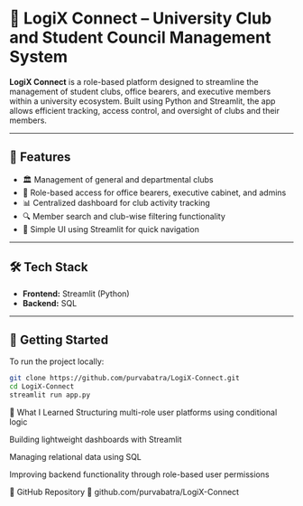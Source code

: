 # 🧭 LogiX Connect – University Club and Student Council Management System

**LogiX Connect** is a role-based platform designed to streamline the management of student clubs, office bearers, and executive members within a university ecosystem. Built using Python and Streamlit, the app allows efficient tracking, access control, and oversight of clubs and their members.

---

## 🚀 Features

- 🏛️ Management of general and departmental clubs
- 👤 Role-based access for office bearers, executive cabinet, and admins
- 📊 Centralized dashboard for club activity tracking
- 🔍 Member search and club-wise filtering functionality
- 🧱 Simple UI using Streamlit for quick navigation

---

## 🛠 Tech Stack

- **Frontend:** Streamlit (Python)
- **Backend:**  SQL


---

## 📌 Getting Started

To run the project locally:

```bash
git clone https://github.com/purvabatra/LogiX-Connect.git
cd LogiX-Connect
streamlit run app.py
```

🧠 What I Learned
Structuring multi-role user platforms using conditional logic

Building lightweight dashboards with Streamlit

Managing relational data using SQL

Improving backend functionality through role-based user permissions

🔗 GitHub Repository
🔗 github.com/purvabatra/LogiX-Connect
